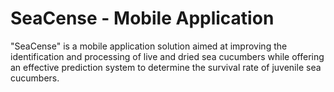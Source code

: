# SeaCense - Mobile Application

"SeaCense" is a mobile application solution aimed at improving the identification and processing of live and dried sea cucumbers while offering an effective prediction system to determine the survival rate of juvenile sea cucumbers.